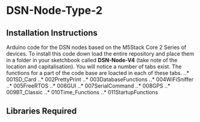 # DSN-Node-Type-2
## Installation Instructions
Arduino code for the DSN nodes based on the M5Stack Core 2 Series of devices. 
To install this code down load the entire repository and place them in a folder in your sketchbook called **DSN-Node-V4** (take note of the location and capitalisation). You will notice a number of tabs exist. The functions for a part of the code base are loacted in each of these tabs.
..* 001SD_Card
..* 002PrettyPrint
..* 003DatabaseFunctions
..* 004WiFiSniffer
..* 005FreeRTOS
..* 006GUI
..* 007SerialCommand
..* 008GPS
..* 009BT_Classic
..* 010Time_Functions
..* 011StartupFunctions

## Libraries Required
